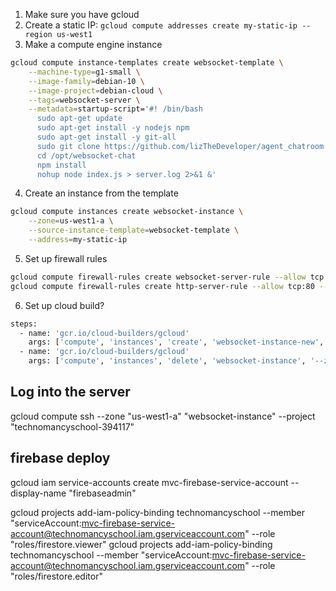 
1. Make sure you have gcloud
2. Create a static IP: `gcloud compute addresses create my-static-ip --region us-west1`
3. Make a compute engine instance

```bash
gcloud compute instance-templates create websocket-template \
    --machine-type=g1-small \
    --image-family=debian-10 \
    --image-project=debian-cloud \
    --tags=websocket-server \
    --metadata=startup-script='#! /bin/bash
      sudo apt-get update
      sudo apt-get install -y nodejs npm
      sudo apt-get install -y git-all
      sudo git clone https://github.com/lizTheDeveloper/agent_chatroom.git /opt/websocket-chat
      cd /opt/websocket-chat
      npm install
      nohup node index.js > server.log 2>&1 &'

```

4. Create an instance from the template

```bash
gcloud compute instances create websocket-instance \
    --zone=us-west1-a \
    --source-instance-template=websocket-template \
    --address=my-static-ip

```

5. Set up firewall rules
```bash
gcloud compute firewall-rules create websocket-server-rule --allow tcp:3535 --target-tags=websocket-server
gcloud compute firewall-rules create http-server-rule --allow tcp:80 --target-tags=websocket-server
```

6. Set up cloud build?

```bash
steps:
  - name: 'gcr.io/cloud-builders/gcloud'
    args: ['compute', 'instances', 'create', 'websocket-instance-new', '--zone=us-west1-a', '--source-instance-template=websocket-template', '--address=my-static-ip']
  - name: 'gcr.io/cloud-builders/gcloud'
    args: ['compute', 'instances', 'delete', 'websocket-instance', '--zone=us-west1-a']


```


## Log into the server

gcloud compute ssh --zone "us-west1-a" "websocket-instance" --project "technomancyschool-394117"



## firebase deploy

gcloud iam service-accounts create mvc-firebase-service-account --display-name "firebaseadmin"


gcloud projects add-iam-policy-binding technomancyschool --member "serviceAccount:mvc-firebase-service-account@technomancyschool.iam.gserviceaccount.com" --role "roles/firestore.viewer"
gcloud projects add-iam-policy-binding technomancyschool --member "serviceAccount:mvc-firebase-service-account@technomancyschool.iam.gserviceaccount.com" --role "roles/firestore.editor"